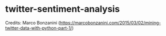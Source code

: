 # twitter-sentiment-analysis

Credits: Marco Bonzanini (https://marcobonzanini.com/2015/03/02/mining-twitter-data-with-python-part-1/)
